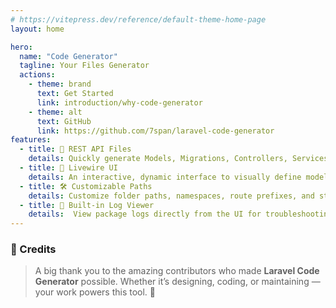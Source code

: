 ```yaml
---
# https://vitepress.dev/reference/default-theme-home-page
layout: home

hero:
  name: "Code Generator"
  tagline: Your Files Generator
  actions:
    - theme: brand
      text: Get Started
      link: introduction/why-code-generator
    - theme: alt
      text: GitHub
      link: https://github.com/7span/laravel-code-generator
features:
  - title: 🚀 REST API Files
    details: Quickly generate Models, Migrations, Controllers, Services, Resources, Requests, Policies, Notifications, Traits, and more based on user-defined input.
  - title: 🎨 Livewire UI
    details: An interactive, dynamic interface to visually define models, fields, relationships, and scaffolding options
  - title: 🛠 Customizable Paths
    details: Customize folder paths, namespaces, route prefixes, and stub templates to match your application's architecture.
  - title: 📜 Built-in Log Viewer
    details:  View package logs directly from the UI for troubleshooting and transparency.
---
```



<script setup>
import { VPTeamMembers } from 'vitepress/theme'

const members = [
  {
    avatar: 'https://github.com/7span.png',
    name: '7Span',
    title: 'Sponsor',
    links: [
      { icon: 'github', link: 'https://github.com/7span' },
      { icon: 'x', link: 'https://x.com/7SpanHQ' }
    ]
  },
  {
    avatar: 'https://github.com/hemratna.png',
    name: 'Hemratna Bhimani',
    title: 'Creator',
    links: [
      { icon: 'github', link: 'https://github.com/hemratna' },
    ]
  },
  {
    avatar: 'https://github.com/kajal-7span.png',
    name: 'Kajal Pandya',
    title: 'Contributor',
    links: [
      { icon: 'github', link: 'https://github.com/kajal-7span' },
    ]
  },
  {
    avatar: 'https://avatars.githubusercontent.com/u/205601895?v=4',
    name: 'Dhaval Rajput',
    title: 'Contributor',
    links: [
      { icon: 'github', link: 'https://github.com/dhaval-j-r-7span' },
    ]
  },
  {
    avatar: 'https://avatars.githubusercontent.com/u/205601566?v=4',
    name: 'Mruganshi Chodavadiya',
    title: 'Contributor',
    links: [
      { icon: 'github', link: 'https://github.com/mruganshi-7span' },
    ]
  },

]
</script>

### 🙌 Credits

> A big thank you to the amazing contributors who made **Laravel Code Generator** possible. Whether it’s designing, coding, or maintaining — your work powers this tool. 💪

<VPTeamMembers size="small" :members />
